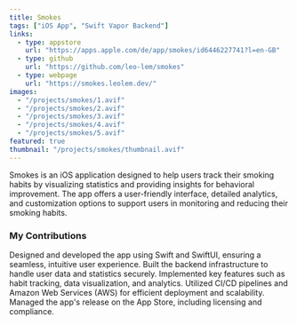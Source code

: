 ```yaml
---
title: Smokes
tags: ["iOS App", "Swift Vapor Backend"]
links:
  - type: appstore
    url: "https://apps.apple.com/de/app/smokes/id6446227741?l=en-GB"
  - type: github
    url: "https://github.com/leo-lem/smokes"
  - type: webpage
    url: "https://smokes.leolem.dev/"
images:
  - "/projects/smokes/1.avif"
  - "/projects/smokes/2.avif"
  - "/projects/smokes/3.avif"
  - "/projects/smokes/4.avif"
  - "/projects/smokes/5.avif"
featured: true
thumbnail: "/projects/smokes/thumbnail.avif"
---
```


Smokes is an iOS application designed to help users track their smoking habits by visualizing statistics and providing insights for behavioral improvement. The app offers a user-friendly interface, detailed analytics, and customization options to support users in monitoring and reducing their smoking habits.

### My Contributions

Designed and developed the app using Swift and SwiftUI, ensuring a seamless, intuitive user experience. Built the backend infrastructure to handle user data and statistics securely. Implemented key features such as habit tracking, data visualization, and analytics. Utilized CI/CD pipelines and Amazon Web Services (AWS) for efficient deployment and scalability. Managed the app's release on the App Store, including licensing and compliance.
